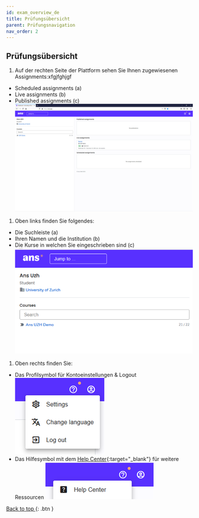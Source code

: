 ```yaml
---
id: exam_overview_de
title: Prüfungsübersicht
parent: Prüfungsnavigation
nav_order: 2
---
```


## Prüfungsübersicht

1. Auf der rechten Seite der Plattform sehen Sie Ihnen zugewiesenen Assignments:xfgjfghjgf
* Scheduled assignments (a)
* Live assignments (b)
* Published assignments (c)
![Startseite-Uebersicht-Rechts](assets/test.jpg)

1. Oben links finden Sie folgendes:
* Die Suchleiste (a)
* Ihren Namen und die Institution (b)
* Die Kurse in welchen Sie eingeschrieben sind (c)
![Startseite-Uebersicht-Links](assets/overview-left.png)

1. Oben rechts finden Sie:
* Das Profilsymbol für Kontoeinstellungen & Logout  
![Startseite-Uebersicht-Einstellungen](assets/overview-settings.png)
* Das Hilfesymbol mit dem [Help Center](https://support.ans.app/hc/en-us){:target="_blank"} für weitere Ressourcen
![Startseite-Uebersicht-Hilfe](assets/overview-help.png)

[Back to top ](#top){: .btn }




